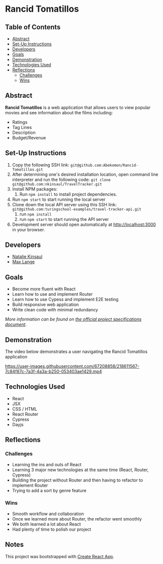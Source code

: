 
# Rancid Tomatillos

## Table of Contents

  * [Abstract](#abstract)
  * [Set-Up Instructions](#set-up-instructions)
  * [Developers](#developers)
  * [Goals](#goals)
  * [Demonstration](#demonstration)
  * [Technologies Used](#technologies-used)
  * [Reflections](#reflections)
    + [Challenges](#challenges)
    + [Wins](#wins)
  
## Abstract
**Rancid Tomatillos** is a web application that allows users to view popular movies and see information about the films including:
  - Ratings
  - Tag Lines
  - Description
  - Budget/Revenue

## Set-Up Instructions
1. Copy the following SSH link: `git@github.com:Abekomon/Rancid-Tomatillos.git`
2. After determining one's desired installation location, open command line interpreter and run the following code: `git clone git@github.com:nkinsaul/TravelTracker.git`
3. Install NPM packages:
    1. Run `npm install` to install project dependencies.
4. Run `npm start` to start running the local server
5. Clone down the local API server using this SSH link: `git@github.com:turingschool-examples/travel-tracker-api.git`
    1. run `npm install`
    2. run `npm start` to start running the API server
6. Development server should open automatically at [http://localhost:3000](http://localhost:3000) in your browser.

## Developers
- [Natalie Kinsaul](https://github.com/nkinsaul)
- [Max Lange](http://github.com/abekemon)

## Goals
- Become more fluent with React
- Learn how to use and implement Router
- Learn how to use Cypess and implement E2E testing
- Build responsive web application
- Write clean code with minimal redundancy 

*More information can be found on [the official project specifications document](https://frontend.turing.edu/projects/module-3/rancid-tomatillos-v3.html).*

## Demonstration
The video below demonstrates a user navigating the Rancid Tomatillos application

https://user-images.githubusercontent.com/67208858/218611567-7c84f87c-7a3f-4a3a-b250-053403ae1429.mp4

## Technologies Used
- React
- JSX
- CSS / HTML
- React Router
- Cypress
- Dayjs

## Reflections
### Challenges
- Learning the ins and outs of React
- Learning 3 major new technologies at the same time (React, Router, Cypress)
- Building the project without Router and then having to refactor to implement Router
- Trying to add a sort by genre feature

### Wins
- Smooth workflow and collaboration 
- Once we learned more about Router, the refactor went smoothly
- We both learned a lot about React
- Had plenty of time to polish our project


## Notes
This project was bootstrapped with [Create React App](https://github.com/facebook/create-react-app).






